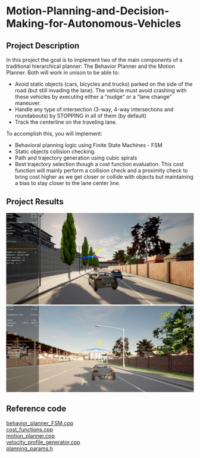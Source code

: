 # Motion-Planning-and-Decision-Making-for-Autonomous-Vehicles
## Project Description
In this project the goal is to implement two of the main components of a traditional hierarchical planner: The Behavior Planner and the Motion Planner. Both will work in unison to be able to:

 * Avoid static objects (cars, bicycles and trucks) parked on the side of the road (but still invading the lane). The vehicle must avoid crashing with these vehicles by executing either a “nudge” or a “lane change” maneuver.
 * Handle any type of intersection (3-way, 4-way intersections and roundabouts) by STOPPING in all of them (by default)
 * Track the centerline on the traveling lane.

To accomplish this, you will implement:

 * Behavioral planning logic using Finite State Machines - FSM
 * Static objects collision checking.
 * Path and trajectory generation using cubic spirals
 * Best trajectory selection though a cost function evaluation. This cost function will mainly perform a collision check and a proximity check to bring cost higher as we get closer or collide with objects but maintaining a bias to stay closer to the lane center line.

## Project Results
![Alt text](Pics/ss2.png "Overtake")
![Alt text](Pics/ss1.png "Free drive")

## Reference code
[behavior_planner_FSM.cpp](project/starter_files/behavior_planner_FSM.cpp)
<br>
[cost_functions.cpp](project/starter_files/cost_functions.cpp)
<br>
[motion_planner.cpp](project/starter_files/motion_planner.cpp)
<br>
[velocity_profile_generator.cpp](project/starter_files/velocity_profile_generator.cpp)
<br>
[planning_params.h](project/starter_files/planning_params.h)
